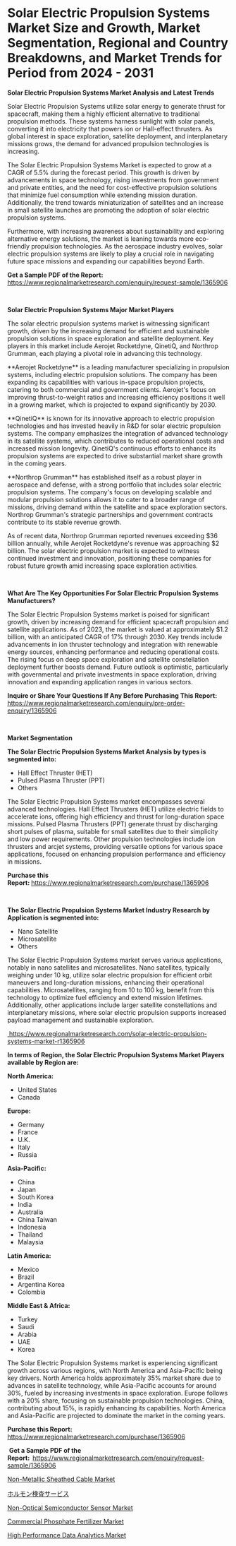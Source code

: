 <p><h1>Solar Electric Propulsion Systems Market Size and Growth, Market Segmentation, Regional and Country Breakdowns, and Market Trends for Period from 2024 -  2031</h1></p><p><strong>Solar Electric Propulsion Systems Market Analysis and Latest Trends</strong></p>
<p><p>Solar Electric Propulsion Systems utilize solar energy to generate thrust for spacecraft, making them a highly efficient alternative to traditional propulsion methods. These systems harness sunlight with solar panels, converting it into electricity that powers ion or Hall-effect thrusters. As global interest in space exploration, satellite deployment, and interplanetary missions grows, the demand for advanced propulsion technologies is increasing.</p><p>The Solar Electric Propulsion Systems Market is expected to grow at a CAGR of 5.5% during the forecast period. This growth is driven by advancements in space technology, rising investments from government and private entities, and the need for cost-effective propulsion solutions that minimize fuel consumption while extending mission duration. Additionally, the trend towards miniaturization of satellites and an increase in small satellite launches are promoting the adoption of solar electric propulsion systems.</p><p>Furthermore, with increasing awareness about sustainability and exploring alternative energy solutions, the market is leaning towards more eco-friendly propulsion technologies. As the aerospace industry evolves, solar electric propulsion systems are likely to play a crucial role in navigating future space missions and expanding our capabilities beyond Earth.</p></p>
<p><strong>Get a Sample PDF of the Report:&nbsp;</strong> <a href="https://www.regionalmarketresearch.com/enquiry/request-sample/1365906">https://www.regionalmarketresearch.com/enquiry/request-sample/1365906</a></p>
<p>&nbsp;</p>
<p><strong>Solar Electric Propulsion Systems Major Market Players</strong></p>
<p><p>The solar electric propulsion systems market is witnessing significant growth, driven by the increasing demand for efficient and sustainable propulsion solutions in space exploration and satellite deployment. Key players in this market include Aerojet Rocketdyne, QinetiQ, and Northrop Grumman, each playing a pivotal role in advancing this technology.</p><p>**Aerojet Rocketdyne** is a leading manufacturer specializing in propulsion systems, including electric propulsion solutions. The company has been expanding its capabilities with various in-space propulsion projects, catering to both commercial and government clients. Aerojet's focus on improving thrust-to-weight ratios and increasing efficiency positions it well in a growing market, which is projected to expand significantly by 2030.</p><p>**QinetiQ** is known for its innovative approach to electric propulsion technologies and has invested heavily in R&D for solar electric propulsion systems. The company emphasizes the integration of advanced technology in its satellite systems, which contributes to reduced operational costs and increased mission longevity. QinetiQ's continuous efforts to enhance its propulsion systems are expected to drive substantial market share growth in the coming years.</p><p>**Northrop Grumman** has established itself as a robust player in aerospace and defense, with a strong portfolio that includes solar electric propulsion systems. The company's focus on developing scalable and modular propulsion solutions allows it to cater to a broader range of missions, driving demand within the satellite and space exploration sectors. Northrop Grumman's strategic partnerships and government contracts contribute to its stable revenue growth.</p><p>As of recent data, Northrop Grumman reported revenues exceeding $36 billion annually, while Aerojet Rocketdyne's revenue was approaching $2 billion. The solar electric propulsion market is expected to witness continued investment and innovation, positioning these companies for robust future growth amid increasing space exploration activities.</p></p>
<p>&nbsp;</p>
<p><strong>What Are The Key Opportunities For Solar Electric Propulsion Systems Manufacturers?</strong></p>
<p><p>The Solar Electric Propulsion Systems market is poised for significant growth, driven by increasing demand for efficient spacecraft propulsion and satellite applications. As of 2023, the market is valued at approximately $1.2 billion, with an anticipated CAGR of 17% through 2030. Key trends include advancements in ion thruster technology and integration with renewable energy sources, enhancing performance and reducing operational costs. The rising focus on deep space exploration and satellite constellation deployment further boosts demand. Future outlook is optimistic, particularly with governmental and private investments in space exploration, driving innovation and expanding application ranges in various sectors.</p></p>
<p><strong>Inquire or Share Your Questions If Any Before Purchasing This Report:</strong> <a href="https://www.regionalmarketresearch.com/enquiry/pre-order-enquiry/1365906">https://www.regionalmarketresearch.com/enquiry/pre-order-enquiry/1365906</a></p>
<p>&nbsp;</p>
<p><strong>Market Segmentation</strong></p>
<p><strong>The Solar Electric Propulsion Systems Market Analysis by types is segmented into:</strong></p>
<p><ul><li>Hall Effect Thruster (HET)</li><li>Pulsed Plasma Thruster (PPT)</li><li>Others</li></ul></p>
<p><p>The Solar Electric Propulsion Systems market encompasses several advanced technologies. Hall Effect Thrusters (HET) utilize electric fields to accelerate ions, offering high efficiency and thrust for long-duration space missions. Pulsed Plasma Thrusters (PPT) generate thrust by discharging short pulses of plasma, suitable for small satellites due to their simplicity and low power requirements. Other propulsion technologies include ion thrusters and arcjet systems, providing versatile options for various space applications, focused on enhancing propulsion performance and efficiency in missions.</p></p>
<p><strong>Purchase this Report:&nbsp;</strong><a href="https://www.regionalmarketresearch.com/purchase/1365906">https://www.regionalmarketresearch.com/purchase/1365906</a></p>
<p>&nbsp;</p>
<p><strong>The Solar Electric Propulsion Systems Market Industry Research by Application is segmented into:</strong></p>
<p><ul><li>Nano Satellite</li><li>Microsatellite</li><li>Others</li></ul></p>
<p><p>The Solar Electric Propulsion Systems market serves various applications, notably in nano satellites and microsatellites. Nano satellites, typically weighing under 10 kg, utilize solar electric propulsion for efficient orbit maneuvers and long-duration missions, enhancing their operational capabilities. Microsatellites, ranging from 10 to 100 kg, benefit from this technology to optimize fuel efficiency and extend mission lifetimes. Additionally, other applications include larger satellite constellations and interplanetary missions, where solar electric propulsion supports increased payload management and sustainable exploration.</p></p>
<p><a href="https://www.regionalmarketresearch.com/solar-electric-propulsion-systems-market-r1365906">&nbsp;https://www.regionalmarketresearch.com/solar-electric-propulsion-systems-market-r1365906</a></p>
<p><strong>In terms of Region, the Solar Electric Propulsion Systems Market Players available by Region are:</strong></p>
<p>
    <p> <strong> North America: </strong>
        <ul>
            <li>United States</li>
            <li>Canada</li>
        </ul>
        </p> 
    <p> <strong> Europe: </strong>
        <ul>
            <li>Germany</li>
            <li>France</li>
            <li>U.K.</li>
            <li>Italy</li>
            <li>Russia</li>
        </ul>
        </p> 
    <p> <strong> Asia-Pacific: </strong>
        <ul>
            <li>China</li>
            <li>Japan</li>
            <li>South Korea</li>
            <li>India</li>
            <li>Australia</li>
            <li>China Taiwan</li>
            <li>Indonesia</li>
            <li>Thailand</li>
            <li>Malaysia</li>
        </ul>
        </p> 
    <p> <strong> Latin America: </strong>
        <ul>
            <li>Mexico</li>
            <li>Brazil</li>
            <li>Argentina Korea</li>
            <li>Colombia</li>
        </ul>
        </p> 
    <p> <strong> Middle East & Africa: </strong>
        <ul>
            <li>Turkey</li>
            <li>Saudi</li>
            <li>Arabia</li>
            <li>UAE</li>
            <li>Korea</li>
        </ul>
    </p>
    </p>
<p><p>The Solar Electric Propulsion Systems market is experiencing significant growth across various regions, with North America and Asia-Pacific being key drivers. North America holds approximately 35% market share due to advances in satellite technology, while Asia-Pacific accounts for around 30%, fueled by increasing investments in space exploration. Europe follows with a 20% share, focusing on sustainable propulsion technologies. China, contributing about 15%, is rapidly enhancing its capabilities. North America and Asia-Pacific are projected to dominate the market in the coming years.</p></p>
<p><strong>Purchase this Report: </strong><a href="https://www.regionalmarketresearch.com/purchase/1365906">https://www.regionalmarketresearch.com/purchase/1365906</a></p>
<p>&nbsp;<strong>Get a Sample PDF of the Report:&nbsp;&nbsp;</strong><a href="https://www.regionalmarketresearch.com/enquiry/request-sample/1365906">https://www.regionalmarketresearch.com/enquiry/request-sample/1365906</a></p>
<p><strong></strong></p>
<p><p><a href="https://medium.com/@melodyfunk1988/non-metallic-sheathed-cable-market-a-global-and-regional-analysis-focus-on-region-country-level-8c5e47acd808?postPublishedType=repub">Non-Metallic Sheathed Cable Market</a></p><p><a href="https://medium.com/@jolyongue8huy/%E3%83%9B%E3%83%AB%E3%83%A2%E3%83%B3%E6%A4%9C%E6%9F%BB%E3%82%B5%E3%83%BC%E3%83%93%E3%82%B9%E5%B8%82%E5%A0%B4%E3%81%AE%E9%9D%A9%E5%91%BD-2024%E5%B9%B4-2031%E5%B9%B4-%E6%AC%A1%E3%81%AE10%E5%B9%B4%E3%82%92%E5%BD%A2%E4%BD%9C%E3%82%8B%E5%B8%82%E5%A0%B4%E3%83%88%E3%83%AC%E3%83%B3%E3%83%89-debe299ab9ba?postPublishedType=repub">ホルモン検査サービス</a></p><p><a href="https://medium.com/@melodyfunk1988/global-non-optical-semiconductor-sensor-market-focus-on-application-end-use-industry-type-7962992d5fef?postPublishedType=repub">Non-Optical Semiconductor Sensor Market</a></p><p><a href="https://issuu.com/reportprime-2/docs/commercial-phosphate-fertilizer-mar_bb01fc80bd16b7">Commercial Phosphate Fertilizer Market</a></p><p><a href="https://www.linkedin.com/pulse/high-performance-data-analytics-market-share-new-trends-analysis-swirf">High Performance Data Analytics Market</a></p></p>
